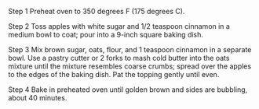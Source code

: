 Step 1
Preheat oven to 350 degrees F (175 degrees C).

Step 2
Toss apples with white sugar and 1/2 teaspoon cinnamon in a medium bowl to coat; pour into a 9-inch square baking dish.

Step 3
Mix brown sugar, oats, flour, and 1 teaspoon cinnamon in a separate bowl. Use a pastry cutter or 2 forks to mash cold butter into the oats mixture until the mixture resembles coarse crumbs; spread over the apples to the edges of the baking dish. Pat the topping gently until even.

Step 4
Bake in preheated oven until golden brown and sides are bubbling, about 40 minutes.